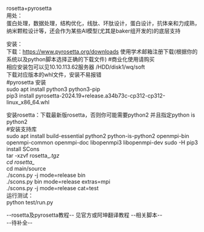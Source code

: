 rosetta+pyrosetta  
用处：  
蛋白处理，数据处理，结构优化，线肽、环肽设计，蛋白设计，抗体亲和力成熟，纳米颗粒设计等，还会作为某些AI模型(尤其是baker组开发的)的底层支持  

安装：  
下载：https://www.pyrosetta.org/downloads   使用学术邮箱注册下载(根据你的系统以及python脚本选择正确的下载文件) #商业化使用请购买  
相应安装包可以见10.10.113.62服务器  /HDD/disk1/wq/soft  
下载对应版本的whl文件，安装不易报错  
#pyrosetta 安装  
sudo apt install python3 python3-pip  
pip3 install pyrosetta-2024.19+release.a34b73c-cp312-cp312-linux_x86_64.whl  


安装rosetta：下载最新版rosetta，否则你可能需要python2 并且指定python is python2  
#安装支持库  
sudo apt install build-essential python2 python-is-python2 openmpi-bin  openmpi-common openmpi-doc libopenmpi3 libopenmpi-dev  sudo -H pip3 install SCons  
tar -xzvf rosetta_*.tgz    
cd rosetta_*    
cd main/source   
./scons.py -j mode=release bin    
./scons.py bin mode=release extras=mpi    
./scons.py -j mode=release cat=test   
运行测试：  
python test/run.py  

--rosetta及pyrosetta教程-- 
见官方或阿坤翻译教程
--相关脚本--  
--待补全--


